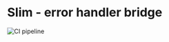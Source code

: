# Slim - error handler bridge

![CI pipeline](https://github.com/szemul/slim-error-handler-bridge/actions/workflows/php.yml/badge.svg)
